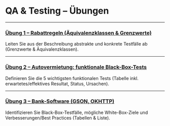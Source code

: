 # QA & Testing – Übungen

---

### [Übung 1 – Rabattregeln (Äquivalenzklassen & Grenzwerte)](./aufgabe1.md)
Leiten Sie aus der Beschreibung abstrakte und konkrete Testfälle ab (Grenzwerte & Äquivalenzklassen).

---

### [Übung 2 – Autovermietung: funktionale Black-Box-Tests](./aufgabe2.md)
Definieren Sie die 5 wichtigsten funktionalen Tests (Tabelle inkl. erwartetes/effektives Resultat, Status, Ursachen).

---

### [Übung 3 – Bank-Software (GSON, OKHTTP)](./aufgabe2.md)
Identifizieren Sie Black-Box-Testfälle, mögliche White-Box-Ziele und Verbesserungen/Best Practices (Tabellen & Liste).
